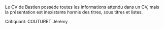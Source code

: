 Le CV de Bastien possède toutes les informations attendu dans un CV, mais la présentation est inexistante hormis des titres, sous titres et listes.

Critiquant: COUTURET Jérémy